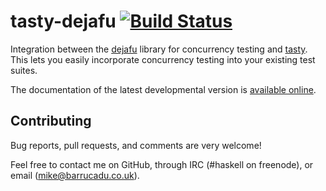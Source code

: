 tasty-dejafu [![Build Status][build-status]][build-log]
============

Integration between the [dejafu][] library for concurrency testing and
[tasty][]. This lets you easily incorporate concurrency testing into
your existing test suites.

The documentation of the latest developmental version is
[available online][docs].

Contributing
------------

Bug reports, pull requests, and comments are very welcome!

Feel free to contact me on GitHub, through IRC (#haskell on freenode),
or email (mike@barrucadu.co.uk).

[build-status]: http://ci.barrucadu.co.uk/job/(dejafu)/job/tasty-dejafu/badge/icon?style=plastic
[build-log]:    http://ci.barrucadu.co.uk/job/(dejafu)/job/tasty-dejafu/
[docs]:         https://barrucadu.github.io/dejafu/tasty/
[dejafu]:       https://hackage.haskell.org/package/dejafu
[tasty]:        https://hackage.haskell.org/package/tasty
